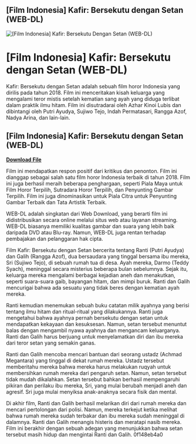 ## [Film Indonesia] Kafir: Bersekutu dengan Setan (WEB-DL)

 
![\[Film Indonesia\] Kafir: Bersekutu Dengan Setan (WEB-DL)](https://encrypted-tbn0.gstatic.com/images?q=tbn:ANd9GcQqF3gMAj-REI3SV9XlS1FQICtWYCMAmE74WLUW4Uuw379BkbG7qm8Wx0Dr)

 
# [Film Indonesia] Kafir: Bersekutu dengan Setan (WEB-DL)
 
Kafir: Bersekutu dengan Setan adalah sebuah film horor Indonesia yang dirilis pada tahun 2018. Film ini menceritakan kisah keluarga yang mengalami teror mistis setelah kematian sang ayah yang diduga terlibat dalam praktik ilmu hitam. Film ini disutradarai oleh Azhar Kinoi Lubis dan dibintangi oleh Putri Ayudya, Sujiwo Tejo, Indah Permatasari, Rangga Azof, Nadya Arina, dan lain-lain.
 
## [Film Indonesia] Kafir: Bersekutu dengan Setan (WEB-DL)


[**Download File**](https://www.google.com/url?q=https%3A%2F%2Furloso.com%2F2tKn2n&sa=D&sntz=1&usg=AOvVaw1baEkrzFaXjcgT8EHfqwOj)

 
Film ini mendapatkan respon positif dari kritikus dan penonton. Film ini dianggap sebagai salah satu film horor Indonesia terbaik di tahun 2018. Film ini juga berhasil meraih beberapa penghargaan, seperti Piala Maya untuk Film Horor Terpilih, Sutradara Horor Terpilih, dan Penyunting Gambar Terpilih. Film ini juga dinominasikan untuk Piala Citra untuk Penyunting Gambar Terbaik dan Tata Artistik Terbaik.
 
WEB-DL adalah singkatan dari Web Download, yang berarti film ini didistribusikan secara online melalui situs web atau layanan streaming. WEB-DL biasanya memiliki kualitas gambar dan suara yang lebih baik daripada DVD atau Blu-ray. Namun, WEB-DL juga rentan terhadap pembajakan dan pelanggaran hak cipta.

Film Kafir: Bersekutu dengan Setan bercerita tentang Ranti (Putri Ayudya) dan Galih (Rangga Azof), dua bersaudara yang tinggal bersama ibu mereka, Sri (Sujiwo Tejo), di sebuah rumah tua di desa. Ayah mereka, Darmo (Teddy Syach), meninggal secara misterius beberapa bulan sebelumnya. Sejak itu, keluarga mereka mengalami berbagai kejadian aneh dan menakutkan, seperti suara-suara gaib, bayangan hitam, dan mimpi buruk. Ranti dan Galih mencurigai bahwa ada sesuatu yang tidak beres dengan kematian ayah mereka.
 
Ranti kemudian menemukan sebuah buku catatan milik ayahnya yang berisi tentang ilmu hitam dan ritual-ritual yang dilakukannya. Ranti juga mengetahui bahwa ayahnya pernah bersekutu dengan setan untuk mendapatkan kekayaan dan kesuksesan. Namun, setan tersebut menuntut balas dengan mengambil nyawa ayahnya dan mengancam keluarganya. Ranti dan Galih harus berjuang untuk menyelamatkan diri dan ibu mereka dari teror setan yang semakin ganas.

Ranti dan Galih mencoba mencari bantuan dari seorang ustadz (Achmad Megantara) yang tinggal di dekat rumah mereka. Ustadz tersebut memberitahu mereka bahwa mereka harus melakukan ruqyah untuk membersihkan rumah mereka dari pengaruh setan. Namun, setan tersebut tidak mudah dikalahkan. Setan tersebut bahkan berhasil mempengaruhi pikiran dan perilaku ibu mereka, Sri, yang mulai berubah menjadi aneh dan agresif. Sri juga mulai menyiksa anak-anaknya secara fisik dan mental.
 
Di akhir film, Ranti dan Galih berhasil melarikan diri dari rumah mereka dan mencari pertolongan dari polisi. Namun, mereka terkejut ketika melihat bahwa rumah mereka sudah terbakar dan ibu mereka sudah meninggal di dalamnya. Ranti dan Galih menangis histeris dan meratapi nasib mereka. Film ini berakhir dengan sebuah adegan yang menunjukkan bahwa setan tersebut masih hidup dan mengintai Ranti dan Galih.
 0f148eb4a0
